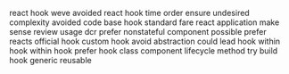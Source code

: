react hook weve avoided react hook time order ensure undesired complexity avoided code base hook standard fare react application make sense review usage dcr prefer nonstateful component possible prefer reacts official hook custom hook avoid abstraction could lead hook within hook within hook prefer hook class component lifecycle method try build hook generic reusable